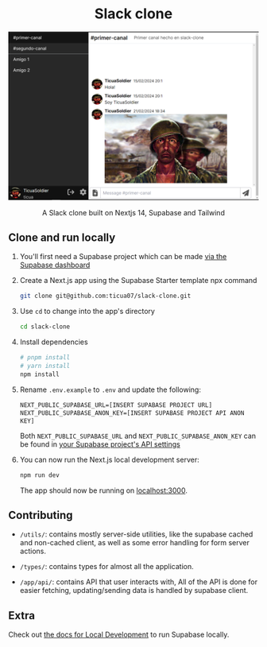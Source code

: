<h1 align="center">Slack clone</h1>

![Image containing main page, user TicuaSoldier is chatting on channel #primer-canal](./assets/main.png)
<p align="center">
 A Slack clone built on Nextjs 14, Supabase and Tailwind
</p>


## Clone and run locally

1. You'll first need a Supabase project which can be made [via the Supabase dashboard](https://database.new)

2. Create a Next.js app using the Supabase Starter template npx command

   ```bash
   git clone git@github.com:ticua07/slack-clone.git
   ```

3. Use `cd` to change into the app's directory

   ```bash
   cd slack-clone
   ```

3. Install dependencies

   ```bash
   # pnpm install
   # yarn install
   npm install
   ```


4. Rename `.env.example` to `.env` and update the following:

   ```
   NEXT_PUBLIC_SUPABASE_URL=[INSERT SUPABASE PROJECT URL]
   NEXT_PUBLIC_SUPABASE_ANON_KEY=[INSERT SUPABASE PROJECT API ANON KEY]
   ```

   Both `NEXT_PUBLIC_SUPABASE_URL` and `NEXT_PUBLIC_SUPABASE_ANON_KEY` can be found in [your Supabase project's API settings](https://app.supabase.com/project/_/settings/api)

5. You can now run the Next.js local development server:

   ```bash
   npm run dev
   ```

   The app should now be running on [localhost:3000](http://localhost:3000/).

## Contributing

- `/utils/`: contains mostly server-side utilities, like the supabase cached and non-cached client, as well as some error handling for form server actions.

- `/types/`: contains types for almost all the application.

- `/app/api/`: contains API that user interacts with, All of the API is done for easier fetching, updating/sending data is handled by supabase client.

## Extra

Check out [the docs for Local Development](https://supabase.com/docs/guides/getting-started/local-development) to run Supabase locally.

